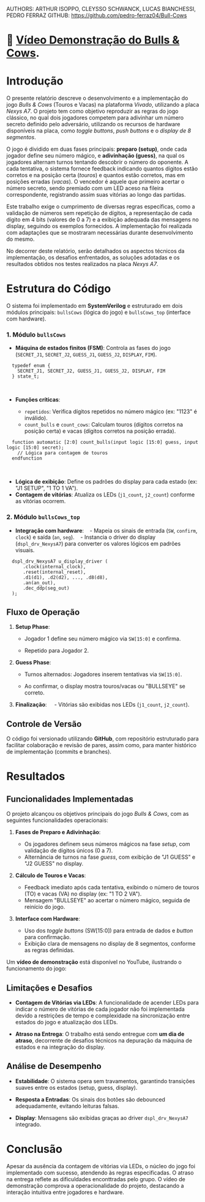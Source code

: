 AUTHORS: ARTHUR ISOPPO, CLEYSSO SCHWANCK, LUCAS BIANCHESSI, PEDRO FERRAZ
GITHUB: https://github.com/pedro-ferraz04/Bull-Cows

# 🔗 [Vídeo Demonstração do Bulls & Cows](https://youtu.be/isaDQs7UBkk?feature=shared). 

# **Introdução**  
O presente relatório descreve o desenvolvimento e a implementação do jogo *Bulls & Cows* (Touros e Vacas) na plataforma *Vivado*, utilizando a placa *Nexys A7*. O projeto tem como objetivo reproduzir as regras do jogo clássico, no qual dois jogadores competem para adivinhar um número secreto definido pelo adversário, utilizando os recursos de hardware disponíveis na placa, como *toggle buttons*, *push buttons* e o *display de 8 segmentos*.  


O jogo é dividido em duas fases principais: **preparo (setup)**, onde cada jogador define seu número mágico, e **adivinhação (guess)**, na qual os jogadores alternam turnos tentando descobrir o número do oponente. A cada tentativa, o sistema fornece feedback indicando quantos dígitos estão corretos e na posição certa (*touros*) e quantos estão corretos, mas em posições erradas (*vacas*). O vencedor é aquele que primeiro acertar o número secreto, sendo premiado com um LED aceso na fileira correspondente, registrando assim suas vitórias ao longo das partidas.  


Este trabalho exige o cumprimento de diversas regras específicas, como a validação de números sem repetição de dígitos, a representação de cada dígito em 4 bits (valores de 0 a 7) e a exibição adequada das mensagens no display, seguindo os exemplos fornecidos. A implementação foi realizada com adaptações que se mostraram necessárias durante desenvolvimento do mesmo.


No decorrer deste relatório, serão detalhados os aspectos técnicos da implementação, os desafios enfrentados, as soluções adotadas e os resultados obtidos nos testes realizados na placa *Nexys A7*.

# **Estrutura do Código**  
O sistema foi implementado em **SystemVerilog** e estruturado em dois módulos principais: `bullsCows` (lógica do jogo) e `bullsCows_top` (interface com hardware).  
### **1. Módulo `bullsCows`**  
- **Máquina de estados finitos (FSM)**: Controla as fases do jogo (`SECRET_J1`, `SECRET_J2`, `GUESS_J1`, `GUESS_J2`, `DISPLAY`, `FIM`).
```
  typedef enum {  
    SECRET_J1, SECRET_J2, GUESS_J1, GUESS_J2, DISPLAY, FIM  
  } state_t;
```
  
- **Funções críticas**:  

  - `repetidos`: Verifica dígitos repetidos no número mágico (ex: "1123" é inválido).
  - `count_bulls` e `count_cows`: Calculam touros (dígitos corretos na posição certa) e vacas (dígitos corretos na posição errada).

```
  function automatic [2:0] count_bulls(input logic [15:0] guess, input logic [15:0] secret);  
    // Lógica para contagem de touros  
  endfunction
```
  
- **Lógica de exibição**: Define os padrões do display para cada estado (ex: "J1 SETUP", "1 TO 1 VA").  
- **Contagem de vitórias**: Atualiza os LEDs (`j1_count`, `j2_count`) conforme as vitórias ocorrem.  
### **2. Módulo `bullsCows_top`**  
- **Integração com hardware**:  
  - Mapeia os sinais de entrada (`SW`, `confirm`, `clock`) e saída (`an`, `seg`).  
  - Instancia o driver do display (`dspl_drv_NexysA7`) para converter os valores lógicos em padrões visuais.
```
  dspl_drv_NexysA7 u_display_driver (  
      .clock(internal_clock),  
      .reset(internal_reset),  
      .d1(d1), .d2(d2), ..., .d8(d8),  
      .an(an_out),  
      .dec_ddp(seg_out)  
  );  
```

## **Fluxo de Operação**  
1. **Setup Phase**:

   - Jogador 1 define seu número mágico via `SW[15:0]` e confirma.  

   - Repetido para Jogador 2.  
3. **Guess Phase**:  

   - Turnos alternados: Jogadores inserem tentativas via `SW[15:0]`.  

   - Ao confirmar, o display mostra touros/vacas ou "BULLSEYE" se correto.  
5. **Finalização**:  
   - Vitórias são exibidas nos LEDs (`j1_count`, `j2_count`).   

## **Controle de Versão**  
O código foi versionado utilizando **GitHub**, com repositório estruturado para facilitar colaboração e revisão de pares, assim como, para manter histórico de implementação (commits e branches).  

# **Resultados**  
## **Funcionalidades Implementadas**  
O projeto alcançou os objetivos principais do jogo *Bulls & Cows*, com as seguintes funcionalidades operacionais:  
1. **Fases de Preparo e Adivinhação**:  

   - Os jogadores definem seus números mágicos na fase *setup*, com validação de dígitos únicos (0 a 7).  
   
   - Alternância de turnos na fase *guess*, com exibição de "J1 GUESS" e "J2 GUESS" no display.  
3. **Cálculo de Touros e Vacas**:  

   - Feedback imediato após cada tentativa, exibindo o número de touros (TO) e vacas (VA) no display (ex: "1 TO 2 VA").  
   
   - Mensagem "BULLSEYE" ao acertar o número mágico, seguida de reinício do jogo.  
5. **Interface com Hardware**:  

   - Uso dos *toggle buttons* (SW[15:0]) para entrada de dados e *button* para confirmação.  
   
   - Exibição clara de mensagens no display de 8 segmentos, conforme as regras definidas.  

Um **vídeo de demonstração** está disponível no YouTube, ilustrando o funcionamento do jogo:  


## **Limitações e Desafios**  

- **Contagem de Vitórias via LEDs**: A funcionalidade de acender LEDs para indicar o número de vitórias de cada jogador não foi implementada devido a restrições de tempo e complexidade na sincronização entre estados do jogo e atualização dos LEDs.  

- **Atraso na Entrega**: O trabalho está sendo entregue com **um dia de atraso**, decorrente de desafios técnicos na depuração da máquina de estados e na integração do display.  

## **Análise de Desempenho**  
- **Estabilidade**: O sistema opera sem travamentos, garantindo transições suaves entre os estados (setup, guess, display).  

- **Resposta a Entradas**: Os sinais dos botões são debounced adequadamente, evitando leituras falsas.  

- **Display**: Mensagens são exibidas graças ao driver `dspl_drv_NexysA7` integrado.
  
# **Conclusão**  
Apesar da ausência da contagem de vitórias via LEDs, o núcleo do jogo foi implementado com sucesso, atendendo às regras especificadas. O atraso na entrega reflete as dificuldades enconttradas pelo grupo. O vídeo de demonstração comprova a operacionalidade do projeto, destacando a interação intuitiva entre jogadores e hardware.
